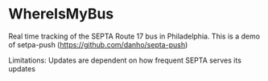 WhereIsMyBus
==========

Real time tracking of the SEPTA Route 17 bus in Philadelphia. This is a demo of setpa-push (https://github.com/danho/septa-push)

Limitations: Updates are dependent on how frequent SEPTA serves its updates
